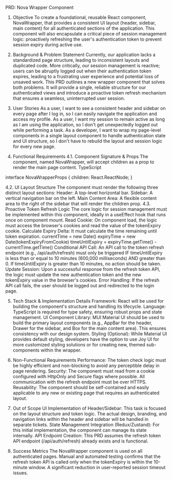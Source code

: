 PRD: Nova Wrapper Component

1. Objective
   To create a foundational, reusable React component, NovaWrapper, that provides a consistent UI layout (header, sidebar, main content) for all authenticated sections of the application. This component will also encapsulate a critical piece of session management logic: proactively refreshing the user's authentication token to prevent session expiry during active use.

2. Background & Problem Statement
   Currently, our application lacks a standardized page structure, leading to inconsistent layouts and duplicated code. More critically, our session management is reactive; users can be abruptly logged out when their authentication token expires, leading to a frustrating user experience and potential loss of unsaved work.
   This PRD outlines a new wrapper component that solves both problems. It will provide a single, reliable structure for our authenticated views and introduce a proactive token refresh mechanism that ensures a seamless, uninterrupted user session.

3. User Stories
   As a user, I want to see a consistent header and sidebar on every page after I log in, so I can easily navigate the application and access my profile.
   As a user, I want my session to remain active as long as I am using the application, so I don't get unexpectedly logged out while performing a task.
   As a developer, I want to wrap my page-level components in a single layout component to handle authentication state and UI structure, so I don't have to rebuild the layout and session logic for every new page.

4. Functional Requirements
   4.1. Component Signature & Props
   The component, named NovaWrapper, will accept children as a prop to render the main page content.
   TypeScript

interface NovaWrapperProps {
children: React.ReactNode;
}

4.2. UI Layout Structure
The component must render the following three distinct layout sections:
Header: A top-level horizontal bar.
Sidebar: A vertical navigation bar on the left.
Main Content Area: A flexible content area to the right of the sidebar that will render the children prop.
4.3. Proactive Token Refresh Logic
The core logic for session management must be implemented within this component, ideally in a useEffect hook that runs once on component mount.
Read Cookie: On component load, the logic must access the browser's cookies and read the value of the tokenExpiry cookie.
Calculate Expiry Delta: It must calculate the time remaining until token expiration.
currentTime = new Date()
expiryTime = new Date(tokenExpiryFromCookie)
timeUntilExpiry = expiryTime.getTime() - currentTime.getTime()
Conditional API Call:
An API call to the token refresh endpoint (e.g., /api/auth/refresh) must only be triggered IF timeUntilExpiry is less than or equal to 10 minutes (600,000 milliseconds) AND greater than 0.
If timeUntilExpiry is greater than 10 minutes, no action should be taken.
Update Session: Upon a successful response from the refresh token API, the logic must update the new authentication token and the new tokenExpiry value in the browser's cookies.
Error Handling: If the refresh API call fails, the user should be logged out and redirected to the login page.

5. Tech Stack & Implementation Details
   Framework: React will be used for building the component's structure and handling its lifecycle.
   Language: TypeScript is required for type safety, ensuring robust props and state management.
   UI Component Library: MUI Material UI should be used to build the primary layout components (e.g., AppBar for the header, Drawer for the sidebar, and Box for the main content area). This ensures consistency with our design system.
   Styling (Optional): While Material UI provides default styling, developers have the option to use Joy UI for more customized styling solutions or for creating new, themed sub-components within the wrapper.

6. Non-Functional Requirements
   Performance: The token check logic must be highly efficient and non-blocking to avoid any perceptible delay in page rendering.
   Security: The component must read from a cookie configured with HttpOnly and Secure flags where possible. All communication with the refresh endpoint must be over HTTPS.
   Reusability: The component should be self-contained and easily applicable to any new or existing page that requires an authenticated layout.

7. Out of Scope
   UI Implementation of Header/Sidebar: This task is focused on the layout structure and token logic. The actual design, branding, and navigation links within the header and sidebar will be handled in separate tickets.
   State Management Integration (Redux/Zustand): For this initial implementation, the component can manage its state internally.
   API Endpoint Creation: This PRD assumes the refresh token API endpoint (/api/auth/refresh) already exists and is functional.

8. Success Metrics
   The NovaWrapper component is used on all authenticated pages.
   Manual and automated testing confirms that the refresh token API is called only when the tokenExpiry is within the 10-minute window.
   A significant reduction in user-reported session timeout issues.
